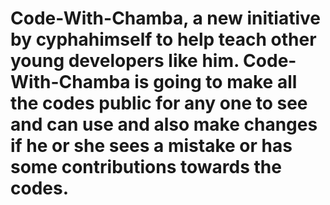 # Code-With-Chamba, a new initiative by cyphahimself to help teach other young developers like him. Code-With-Chamba is going to make all the codes public for any one to see and can use and also make changes if he or she sees a mistake or has some contributions towards the codes.
